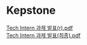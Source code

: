 # Kepstone

[Tech Intern 과제 발표(r).pdf](https://github.com/chanjunpark/Kepstone/files/8252319/Tech.Intern.r.pdf) <br>
[Tech Intern 과제 발표(최종).pdf](https://github.com/chanjunpark/Kepstone/files/8322597/Tech.Intern.pdf)

